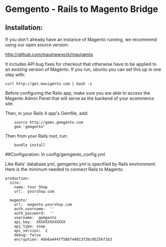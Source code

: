 # Gemgento - Rails to Magento Bridge
## Installation:
If you don't already have an instance of Magento running, we recommend using our open source version:  

http://github.com/mauinewyork/mauigento  

It includes API bug fixes for checkout that otherwise have to be applied to an existing version of Magento.  If you run, ubuntu you can set this up in one step with:  
  
    curl http://get.mauigento.com | bash -s

Before configuring the Rails app, make sure you are able to access the Magento Admin Panel that will serve as the backend of your ecommerce site.

Then, in your Rails 4 app's Gemfile, add:

````
    source http://gems.gemgento.com
    gem 'gemgento'
````

Then from your Rails root, run:

````
    bundle install
````

##Configuration:
In config/gemgento_config.yml

Like Rails' database.yml, gemgento.yml is specified by Rails environment.  Here is the minimum needed to connect Rails to Magento.

````
production: 
  site:
    name: Your Shop
    url:  yourshop.com

  magento:
    url:  magento.yourshop.com
    auth_username:  ''
    auth_password:  ''
    username:  gemgento
    api_key:  XXXXXXXXXXXXX
    api_type: soap
    api_version:  2
    debug: false
    encryption: 4de6a444ff58bf44013f3bc05256f1b3
````






